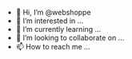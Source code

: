 - 👋 Hi, I’m @webshoppe
- 👀 I’m interested in ...
- 🌱 I’m currently learning ...
- 💞️ I’m looking to collaborate on ...
- 📫 How to reach me ...

<!---
webshoppe/webshoppe is a ✨ special ✨ repository because its `README.md` (this file) appears on your GitHub profile.
You can click the Preview link to take a look at your changes.
--->
